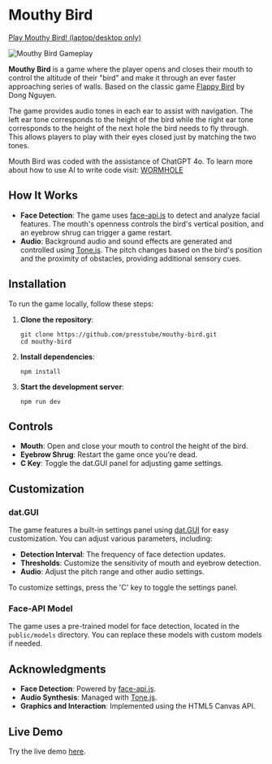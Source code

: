 # Mouthy Bird

[Play Mouthy Bird! (laptop/desktop only)](https://presstube.github.io/mouthy-bird/)

![Mouthy Bird Gameplay](https://presstube.github.io/mouthy-bird/mouthy-bird-4.gif)

**Mouthy Bird** is a game where the player opens and closes their mouth to control the altitude of their "bird" and make it through an ever faster approaching series of walls. Based on the classic game [Flappy Bird](https://en.wikipedia.org/wiki/Flappy_Bird) by Dong Nguyen.

The game provides audio tones in each ear to assist with navigation. The left ear tone corresponds to the height of the bird while the right ear tone corresponds to the height of the next hole the bird needs to fly through. This allows players to play with their eyes closed just by matching the two tones.

Mouth Bird was coded with the assistance of ChatGPT 4o. To learn more about how to use AI to write code visit: [WORMHOLE](https://presstube.com/wormhole)

## How It Works

- **Face Detection**: The game uses [face-api.js](https://github.com/justadudewhohacks/face-api.js) to detect and analyze facial features. The mouth's openness controls the bird's vertical position, and an eyebrow shrug can trigger a game restart.
- **Audio**: Background audio and sound effects are generated and controlled using [Tone.js](https://tonejs.github.io/). The pitch changes based on the bird's position and the proximity of obstacles, providing additional sensory cues.

## Installation

To run the game locally, follow these steps:

1. **Clone the repository**:

   ```
   git clone https://github.com/presstube/mouthy-bird.git
   cd mouthy-bird
   ```

2. **Install dependencies**:

   ```
   npm install
   ```

3. **Start the development server**:

   ```
   npm run dev
   ```

## Controls

- **Mouth**: Open and close your mouth to control the height of the bird.
- **Eyebrow Shrug**: Restart the game once you're dead.
- **C Key**: Toggle the dat.GUI panel for adjusting game settings.

## Customization

### dat.GUI

The game features a built-in settings panel using [dat.GUI](https://github.com/dataarts/dat.gui) for easy customization. You can adjust various parameters, including:

- **Detection Interval**: The frequency of face detection updates.
- **Thresholds**: Customize the sensitivity of mouth and eyebrow detection.
- **Audio**: Adjust the pitch range and other audio settings.

To customize settings, press the 'C' key to toggle the settings panel.

### Face-API Model

The game uses a pre-trained model for face detection, located in the `public/models` directory. You can replace these models with custom models if needed.

## Acknowledgments

- **Face Detection**: Powered by [face-api.js](https://github.com/justadudewhohacks/face-api.js).
- **Audio Synthesis**: Managed with [Tone.js](https://tonejs.github.io/).
- **Graphics and Interaction**: Implemented using the HTML5 Canvas API.

## Live Demo

Try the live demo [here](https://presstube.github.io/mouthy-bird/).
